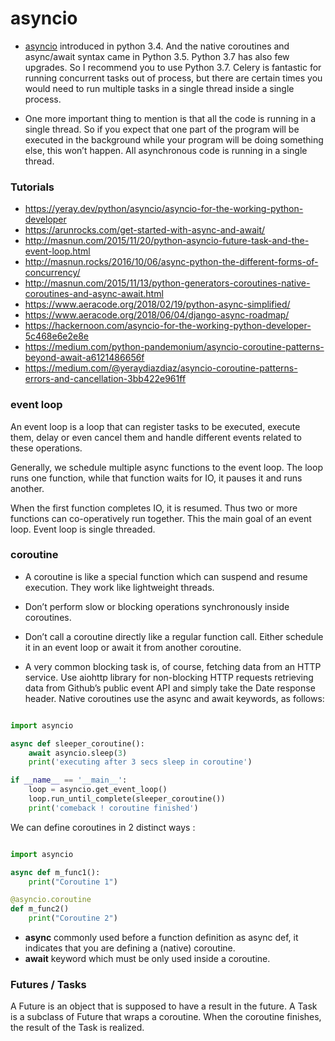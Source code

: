 # asyncio
*   [asyncio](https://docs.python.org/3/library/asyncio.html) introduced in python 3.4.
    And the native coroutines and async/await syntax came in Python 3.5. Python 3.7 has also few upgrades. So I recommend you to use Python 3.7.
    Celery is fantastic for running concurrent tasks out of process, but there are certain times you would need to run multiple tasks in a single thread inside a single process.

*   One more important thing to mention is that all the code is running in a single thread.
    So if you expect that one part of the program will be executed in the background while your program will be doing something else, this won’t happen.
    All asynchronous code is running in a single thread.

### Tutorials

*   https://yeray.dev/python/asyncio/asyncio-for-the-working-python-developer
*   https://arunrocks.com/get-started-with-async-and-await/
*   http://masnun.com/2015/11/20/python-asyncio-future-task-and-the-event-loop.html
*   http://masnun.rocks/2016/10/06/async-python-the-different-forms-of-concurrency/
*   http://masnun.com/2015/11/13/python-generators-coroutines-native-coroutines-and-async-await.html
*   https://www.aeracode.org/2018/02/19/python-async-simplified/
*   https://www.aeracode.org/2018/06/04/django-async-roadmap/
*   https://hackernoon.com/asyncio-for-the-working-python-developer-5c468e6e2e8e
*   https://medium.com/python-pandemonium/asyncio-coroutine-patterns-beyond-await-a6121486656f
*   https://medium.com/@yeraydiazdiaz/asyncio-coroutine-patterns-errors-and-cancellation-3bb422e961ff


### event loop
An event loop is a loop that can register tasks to be executed, execute them, delay or even cancel them and handle different events related to these operations.

Generally, we schedule multiple async functions to the event loop. The loop runs one function, while that function waits for IO, it pauses it and runs another.

When the first function completes IO, it is resumed. Thus two or more functions can co-operatively run together. This the main goal of an event loop.
Event loop is single threaded.

### coroutine
*   A coroutine is like a special function which can suspend and resume execution.
    They work like lightweight threads.
*   Don’t perform slow or blocking operations synchronously inside coroutines.
*   Don’t call a coroutine directly like a regular function call. Either schedule it in an event loop or await it from another coroutine.

*   A very common blocking task is, of course, fetching data from an HTTP service.
    Use aiohttp library for non-blocking HTTP requests retrieving data from Github’s public event API and simply take the Date response header.
Native coroutines use the async and await keywords, as follows:

```python

import asyncio

async def sleeper_coroutine():
    await asyncio.sleep(3)
    print('executing after 3 secs sleep in coroutine')

if __name__ == '__main__':
    loop = asyncio.get_event_loop()
    loop.run_until_complete(sleeper_coroutine())
    print('comeback ! coroutine finished')

```

We can define coroutines in 2 distinct ways :
```python

import asyncio

async def m_func1():
    print("Coroutine 1")

@asyncio.coroutine
def m_func2()
    print("Coroutine 2")

```

* **async**  commonly used before a function definition as async def,
        it indicates that you are defining a (native) coroutine.
* **await** keyword which must be only used inside a coroutine.

### Futures / Tasks
A Future is an object that is supposed to have a result in the future.
A Task is a subclass of Future that wraps a coroutine. When the coroutine finishes, the result of the Task is realized.

